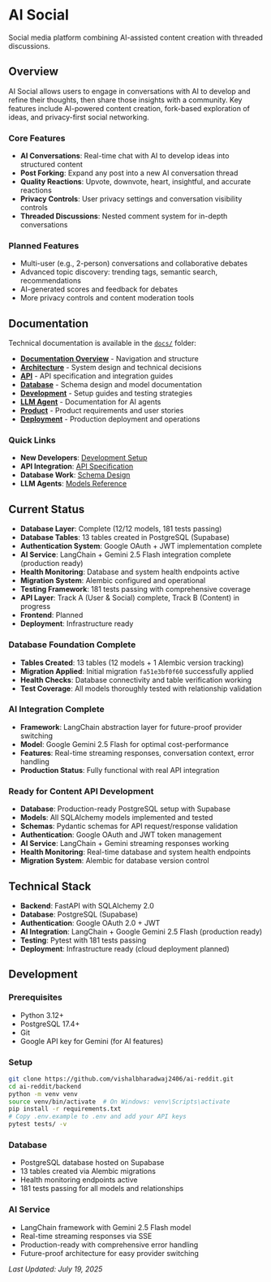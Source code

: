 # AI Social

Social media platform combining AI-assisted content creation with threaded discussions.

## Overview

AI Social allows users to engage in conversations with AI to develop and refine their thoughts, then share those insights with a community. Key features include AI-powered content creation, fork-based exploration of ideas, and privacy-first social networking.

### Core Features

- **AI Conversations**: Real-time chat with AI to develop ideas into structured content
- **Post Forking**: Expand any post into a new AI conversation thread
- **Quality Reactions**: Upvote, downvote, heart, insightful, and accurate reactions
- **Privacy Controls**: User privacy settings and conversation visibility controls
- **Threaded Discussions**: Nested comment system for in-depth conversations

### Planned Features

- Multi-user (e.g., 2-person) conversations and collaborative debates
- Advanced topic discovery: trending tags, semantic search, recommendations
- AI-generated scores and feedback for debates
- More privacy controls and content moderation tools

## Documentation

Technical documentation is available in the [`docs/`](./docs/) folder:

- **[Documentation Overview](./docs/README.md)** - Navigation and structure
- **[Architecture](./docs/architecture/)** - System design and technical decisions
- **[API](./docs/api/)** - API specification and integration guides
- **[Database](./docs/database/)** - Schema design and model documentation
- **[Development](./docs/development/)** - Setup guides and testing strategies
- **[LLM Agent](./docs/llm-agent/)** - Documentation for AI agents
- **[Product](./docs/product/)** - Product requirements and user stories
- **[Deployment](./docs/deployment/)** - Production deployment and operations

### Quick Links
- **New Developers**: [Development Setup](./docs/development/README.md)
- **API Integration**: [API Specification](./docs/api/specification.md)
- **Database Work**: [Schema Design](./docs/database/schema.md)
- **LLM Agents**: [Models Reference](./docs/llm-agent/models-reference.md)

## Current Status

- **Database Layer**: Complete (12/12 models, 181 tests passing)
- **Database Tables**: 13 tables created in PostgreSQL (Supabase)
- **Authentication System**: Google OAuth + JWT implementation complete
- **AI Service**: LangChain + Gemini 2.5 Flash integration complete (production ready)
- **Health Monitoring**: Database and system health endpoints active
- **Migration System**: Alembic configured and operational
- **Testing Framework**: 181 tests passing with comprehensive coverage
- **API Layer**: Track A (User & Social) complete, Track B (Content) in progress
- **Frontend**: Planned
- **Deployment**: Infrastructure ready

### Database Foundation Complete
- **Tables Created**: 13 tables (12 models + 1 Alembic version tracking)
- **Migration Applied**: Initial migration `fa51e3bf0f60` successfully applied
- **Health Checks**: Database connectivity and table verification working
- **Test Coverage**: All models thoroughly tested with relationship validation

### AI Integration Complete
- **Framework**: LangChain abstraction layer for future-proof provider switching
- **Model**: Google Gemini 2.5 Flash for optimal cost-performance
- **Features**: Real-time streaming responses, conversation context, error handling
- **Production Status**: Fully functional with real API integration

### Ready for Content API Development
- **Database**: Production-ready PostgreSQL setup with Supabase
- **Models**: All SQLAlchemy models implemented and tested
- **Schemas**: Pydantic schemas for API request/response validation
- **Authentication**: Google OAuth and JWT token management
- **AI Service**: LangChain + Gemini streaming responses working
- **Health Monitoring**: Real-time database and system health endpoints
- **Migration System**: Alembic for database version control

## Technical Stack

- **Backend**: FastAPI with SQLAlchemy 2.0
- **Database**: PostgreSQL (Supabase)
- **Authentication**: Google OAuth 2.0 + JWT
- **AI Integration**: LangChain + Google Gemini 2.5 Flash (production ready)
- **Testing**: Pytest with 181 tests passing
- **Deployment**: Infrastructure ready (cloud deployment planned)

## Development

### Prerequisites
- Python 3.12+
- PostgreSQL 17.4+
- Git
- Google API key for Gemini (for AI features)

### Setup
```bash
git clone https://github.com/vishalbharadwaj2406/ai-reddit.git
cd ai-reddit/backend
python -m venv venv
source venv/bin/activate  # On Windows: venv\Scripts\activate
pip install -r requirements.txt
# Copy .env.example to .env and add your API keys
pytest tests/ -v
```

### Database
- PostgreSQL database hosted on Supabase
- 13 tables created via Alembic migrations
- Health monitoring endpoints active
- 181 tests passing for all models and relationships

### AI Service
- LangChain framework with Gemini 2.5 Flash model
- Real-time streaming responses via SSE
- Production-ready with comprehensive error handling
- Future-proof architecture for easy provider switching

*Last Updated: July 19, 2025*
